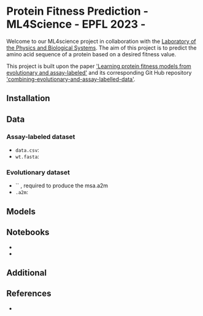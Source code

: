 
# Protein Fitness Prediction - ML4Science - EPFL 2023 -

Welcome to our ML4science project in collaboration with the [Laboratory of the Physics and Biological Systems](https://www.epfl.ch/labs/lpbs/). The aim of this project is to predict the amino acid sequence of a protein based on a desired fitness value. 

This project is built upon the paper ['Learning protein fitness models from evolutionary and assay-labeled'](https://www.nature.com/articles/s41587-021-01146-5) and its corresponding Git Hub repository ['combining-evolutionary-and-assay-labelled-data'](https://github.com/chloechsu/combining-evolutionary-and-assay-labelled-data). 

## Installation

## Data

### Assay-labeled dataset
 - `data.csv`:
 - `wt.fasta`:

### Evolutionary dataset
- `` , required to produce the msa.a2m
- `.a2m`:


## Models


## Notebooks
-
-

## Additional


## References
- 




